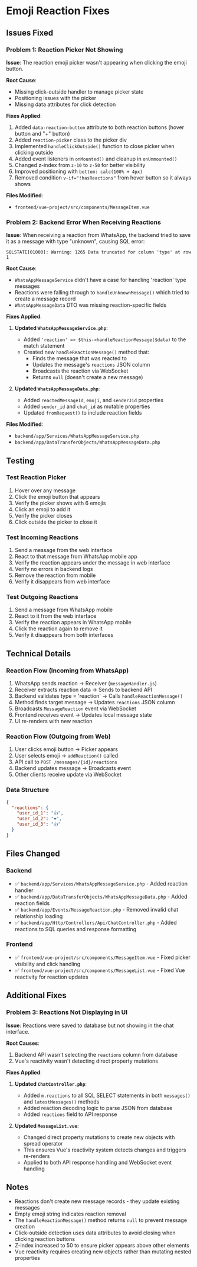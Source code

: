 # Emoji Reaction Fixes

## Issues Fixed

### Problem 1: Reaction Picker Not Showing
**Issue**: The reaction emoji picker wasn't appearing when clicking the emoji button.

**Root Cause**: 
- Missing click-outside handler to manage picker state
- Positioning issues with the picker
- Missing data attributes for click detection

**Fixes Applied**:
1. Added `data-reaction-button` attribute to both reaction buttons (hover button and "+" button)
2. Added `reaction-picker` class to the picker div
3. Implemented `handleClickOutside()` function to close picker when clicking outside
4. Added event listeners in `onMounted()` and cleanup in `onUnmounted()`
5. Changed z-index from `z-10` to `z-50` for better visibility
6. Improved positioning with `bottom: calc(100% + 4px)`
7. Removed condition `v-if="!hasReactions"` from hover button so it always shows

**Files Modified**:
- `frontend/vue-project/src/components/MessageItem.vue`

### Problem 2: Backend Error When Receiving Reactions
**Issue**: When receiving a reaction from WhatsApp, the backend tried to save it as a message with type "unknown", causing SQL error:
```
SQLSTATE[01000]: Warning: 1265 Data truncated for column 'type' at row 1
```

**Root Cause**:
- `WhatsAppMessageService` didn't have a case for handling 'reaction' type messages
- Reactions were falling through to `handleUnknownMessage()` which tried to create a message record
- `WhatsAppMessageData` DTO was missing reaction-specific fields

**Fixes Applied**:

1. **Updated `WhatsAppMessageService.php`**:
   - Added `'reaction' => $this->handleReactionMessage($data)` to the match statement
   - Created new `handleReactionMessage()` method that:
     - Finds the message that was reacted to
     - Updates the message's `reactions` JSON column
     - Broadcasts the reaction via WebSocket
     - Returns `null` (doesn't create a new message)

2. **Updated `WhatsAppMessageData.php`**:
   - Added `reactedMessageId`, `emoji`, and `senderJid` properties
   - Added `sender_id` and `chat_id` as mutable properties
   - Updated `fromRequest()` to include reaction fields

**Files Modified**:
- `backend/app/Services/WhatsAppMessageService.php`
- `backend/app/DataTransferObjects/WhatsAppMessageData.php`

## Testing

### Test Reaction Picker
1. Hover over any message
2. Click the emoji button that appears
3. Verify the picker shows with 6 emojis
4. Click an emoji to add it
5. Verify the picker closes
6. Click outside the picker to close it

### Test Incoming Reactions
1. Send a message from the web interface
2. React to that message from WhatsApp mobile app
3. Verify the reaction appears under the message in web interface
4. Verify no errors in backend logs
5. Remove the reaction from mobile
6. Verify it disappears from web interface

### Test Outgoing Reactions
1. Send a message from WhatsApp mobile
2. React to it from the web interface
3. Verify the reaction appears in WhatsApp mobile
4. Click the reaction again to remove it
5. Verify it disappears from both interfaces

## Technical Details

### Reaction Flow (Incoming from WhatsApp)
1. WhatsApp sends reaction → Receiver (`messageHandler.js`)
2. Receiver extracts reaction data → Sends to backend API
3. Backend validates type = 'reaction' → Calls `handleReactionMessage()`
4. Method finds target message → Updates `reactions` JSON column
5. Broadcasts `MessageReaction` event via WebSocket
6. Frontend receives event → Updates local message state
7. UI re-renders with new reaction

### Reaction Flow (Outgoing from Web)
1. User clicks emoji button → Picker appears
2. User selects emoji → `addReaction()` called
3. API call to `POST /messages/{id}/reactions`
4. Backend updates message → Broadcasts event
5. Other clients receive update via WebSocket

### Data Structure
```json
{
  "reactions": {
    "user_id_1": "👍",
    "user_id_2": "❤️",
    "user_id_3": "👍"
  }
}
```

## Files Changed

### Backend
- ✅ `backend/app/Services/WhatsAppMessageService.php` - Added reaction handler
- ✅ `backend/app/DataTransferObjects/WhatsAppMessageData.php` - Added reaction fields
- ✅ `backend/app/Events/MessageReaction.php` - Removed invalid chat relationship loading
- ✅ `backend/app/Http/Controllers/Api/ChatController.php` - Added reactions to SQL queries and response formatting

### Frontend
- ✅ `frontend/vue-project/src/components/MessageItem.vue` - Fixed picker visibility and click handling
- ✅ `frontend/vue-project/src/components/MessageList.vue` - Fixed Vue reactivity for reaction updates

## Additional Fixes

### Problem 3: Reactions Not Displaying in UI
**Issue**: Reactions were saved to database but not showing in the chat interface.

**Root Causes**:
1. Backend API wasn't selecting the `reactions` column from database
2. Vue's reactivity wasn't detecting direct property mutations

**Fixes Applied**:

1. **Updated `ChatController.php`**:
   - Added `m.reactions` to all SQL SELECT statements in both `messages()` and `latestMessages()` methods
   - Added reaction decoding logic to parse JSON from database
   - Added `reactions` field to API response

2. **Updated `MessageList.vue`**:
   - Changed direct property mutations to create new objects with spread operator
   - This ensures Vue's reactivity system detects changes and triggers re-renders
   - Applied to both API response handling and WebSocket event handling

## Notes

- Reactions don't create new message records - they update existing messages
- Empty emoji string indicates reaction removal
- The `handleReactionMessage()` method returns `null` to prevent message creation
- Click-outside detection uses data attributes to avoid closing when clicking reaction buttons
- Z-index increased to 50 to ensure picker appears above other elements
- Vue reactivity requires creating new objects rather than mutating nested properties
